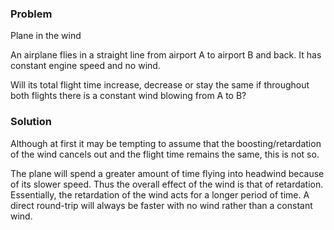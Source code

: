 ### Problem 

Plane in the wind

An airplane flies in a straight line from airport A to airport B and back. It has constant engine speed and no wind.

Will its total flight time increase, decrease or stay the same if throughout both flights there is a constant wind blowing from A to B?

### Solution 

Although at first it may be tempting to assume that the boosting/retardation of the wind cancels out and the flight time remains the same, this is not so.

The plane will spend a greater amount of time flying into headwind because of its slower speed. Thus the overall effect of the wind is that of retardation. Essentially, the retardation of the wind acts for a longer period of time. A direct round-trip will always be faster with no wind rather than a constant wind.


